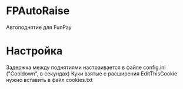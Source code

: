 # FPAutoRaise
Автоподнятие для FunPay

# Настройка
Задержка между поднятиями настраивается в файле config.ini ("Cooldown", в секундах)
Куки взятые с расширения EditThisCookie нужно вставить в файл cookies.txt
